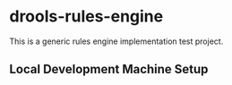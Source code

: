 # drools-rules-engine
This is a generic rules engine implementation test project.

## Local Development Machine Setup
   

